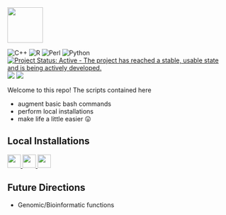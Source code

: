 <div align="left">
<img src="https://img.shields.io/badge/Shell_Scripts-%23121011.svg?style=square&logo=gnu-bash&logoColor=green&label=baSHic" height="80" />
</div>

<!-- badges: start -->
![C++](https://img.shields.io/badge/C++-%2300599C.svg?style=square&logo=c%2B%2B&logoColor=gold)
![R](https://img.shields.io/badge/R-%23276DC3.svg?style=square&logo=r&logoColor=pink)
![Perl](https://img.shields.io/badge/Perl-%2339457E.svg?style=square&logo=perl&logoColor=orange)
![Python](https://img.shields.io/badge/Python-3670A0?style=square&logo=python&logoColor=ffdd54)
[![Project Status: Active - The project has reached a stable, usable state and is being actively developed.](https://www.repostatus.org/badges/latest/active.svg)](https://www.repostatus.org/#active)
[![](https://img.shields.io/github/languages/code-size/pllittle/baSHic.svg)](https://github.com/pllittle/baSHic)
[![](https://img.shields.io/github/last-commit/pllittle/baSHic.svg)](https://github.com/pllittle/baSHic/commits/master)
<!-- badges: end -->

Welcome to this repo! The scripts contained here 

* augment basic bash commands
* perform local installations
* make life a little easier :stuck_out_tongue:

## Local Installations

<a href="https://github.com/pllittle/baSHic/blob/main/vignettes/local_R.md">
<img src="https://img.shields.io/badge/R-%23276DC3.svg?style=square&logo=r&logoColor=pink&label=Vignette" height="30" />
</a>

<a href="https://github.com/pllittle/baSHic/blob/main/scripts/linux_python.sh">
<img src="https://img.shields.io/badge/Python-3670A0?style=square&logo=python&logoColor=ffdd54&label=Script" height="30" />
</a>

<a href="https://github.com/pllittle/baSHic/blob/main/vignettes/local_Strelka2.md">
<img src="https://img.shields.io/badge/Strelka2-3670A0?style=square&logo=python&logoColor=ffdd54&label=Vignette" height="30" />
</a>




## Future Directions

* Genomic/Bioinformatic functions

